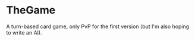 TheGame
=======

A turn-based card game, only PvP for the first version (but I'm also hoping to write an AI).
